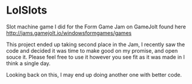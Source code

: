 # LolSlots
Slot machine game I did for the Form Game Jam on GameJolt found here http://jams.gamejolt.io/windowsformgames/games

This project ended up taking second place in the Jam, I recently saw the code and decided it was time to make good on my promise, and open souce it. Please feel free to use it however you see fit as it was made in I think a single day. 

Looking back on this, I may end up doing another one with better code.

